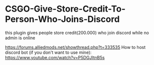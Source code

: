 # CSGO-Give-Store-Credit-To-Person-Who-Joins-Discord
this plugin gives people store credit(200.000) who join discord while no admin is online

https://forums.alliedmods.net/showthread.php?t=333535
How to host discord bot (if you don't want to use mine): https://www.youtube.com/watch?v=P5DGJItnB5s
